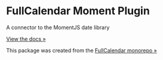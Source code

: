 # FullCalendar Moment Plugin

A connector to the MomentJS date library

[View the docs &raquo;](https://fullcalendar.io/docs/moment-plugins)

This package was created from the [FullCalendar monorepo &raquo;](https://github.com/fullcalendar/fullcalendar)
